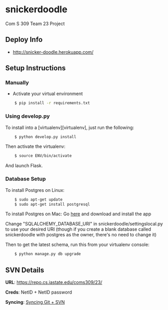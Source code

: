 snickerdoodle
=============

Com S 309 Team 23 Project

## Deploy Info

- http://snicker-doodle.herokuapp.com/

## Setup Instructions

### Manually
* Activate your virtual environment

```bash
    $ pip install -r requirements.txt
```

### Using develop.py

To install into a [virtualenv][virtualenv], just run the following:

```bash
    $ python develop.py install
```

Then activate the virtualenv:

```bash
    $ source ENV/bin/activate
```

And launch Flask.

### Database Setup
To install Postgres on Linux:

```bash
    $ sudo apt-get update
    $ sudo apt-get install postgresql
```

To install Postgres on Mac: Go [here](http://postgresapp.com/) and download and
install the app

Change "SQLALCHEMY\_DATABASE\_URI" in snickerdoodle/settingslocal.py to use your
desired URI (though if you create a blank database called snickerdoodle with
postgres as the owner, there's no need to change it)

Then to get the latest schema, run this from your virtualenv console:

```bash
    $ python manage.py db upgrade
```

## SVN Details

**URL**: https://repo.cs.iastate.edu/coms309/23/

**Creds**: NetID + NetID password

**Syncing**: [Syncing Git + SVN](http://stackoverflow.com/a/772881)


